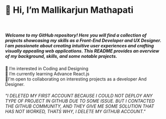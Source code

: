 
<h1> 👋 Hi, I’m Mallikarjun Mathapati</h1>
</br>

<h5>Welcome to my GitHub repository! Here you will find a collection of projects showcasing my skills as a Front-End Developer and UX Designer. I am passionate about creating intuitive user experiences and crafting visually appealing web applications. This README provides an overview of my background, skills, and some notable projects.</h5>
👀 I’m interested in Coding and Designing
<br/>
🌱 I’m currently learning Advance React.js
<br/>
🤝I'm open to collaborating on interesting projects as a developer And Designer.
<h6> "I DELETED MY FIRST ACCOUNT BECAUSE I COULD NOT DEPLOY ANY TYPE OF PROJECT IN GITHUB DUE TO SOME ISSUE. BUT I CONTACTED THE GITHUB COMMUNITY, AND THEY GIVE ME SOME SOLUTION THAT HAS NOT WORKED, THATS WHY, I DELETE MY GITHUB ACCOUNT." </h6>

<!---
Mallikarjun-Mathapati/Mallikarjun-Mathapati is a ✨ special ✨ repository because its `README.md` (this file) appears on your GitHub profile.
You can click the Preview link to take a look at your changes.
--->
